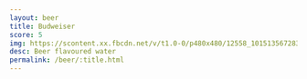```yaml
---
layout: beer
title: Budweiser
score: 5
img: https://scontent.xx.fbcdn.net/v/t1.0-0/p480x480/12558_10151356728378745_471931293_n.jpg?oh=ede44b6a46aff7c5eec921c0931d1e85&oe=5882AF19
desc: Beer flavoured water
permalink: /beer/:title.html
---
```


